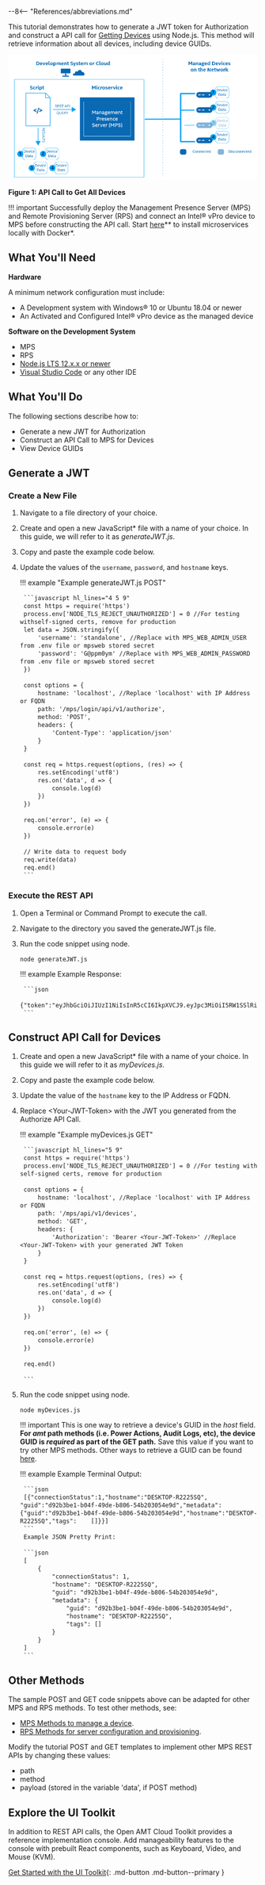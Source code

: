 --8<-- "References/abbreviations.md"

This tutorial demonstrates how to generate a JWT token for Authorization and construct a API call for [Getting Devices](https://app.swaggerhub.com/apis-docs/rbheopenamt/mps/1.4.0#/Devices/get_api_v1_devices) using Node.js. This method will retrieve information about all devices, including device GUIDs.

[![ConnectedDevices](../assets/images/ConnectedDevicesAPI.png)](../assets/images/ConnectedDevicesAPI.png)

**Figure 1: API Call to Get All Devices**

!!! important
    Successfully deploy the Management Presence Server (MPS) and Remote Provisioning Server (RPS) and connect an Intel® vPro device to MPS before constructing the API call. Start [here](../Docker/overview.md)** to install microservices locally with Docker*.

## What You'll Need

**Hardware**

A minimum network configuration must include:

-  A Development system with Windows® 10 or Ubuntu 18.04 or newer
-  An Activated and Configured Intel® vPro device as the managed device

**Software on the Development System** 

- MPS
- RPS
- [Node.js LTS 12.x.x or newer](https://nodejs.org/)
- [Visual Studio Code](https://code.visualstudio.com/) or any other IDE
    
  
## What You'll Do
The following sections describe how to:

- Generate a new JWT for Authorization
- Construct an API Call to MPS for Devices
- View Device GUIDs

## Generate a JWT

### Create a New File

1. Navigate to a file directory of your choice.
2. Create and open a new JavaScript* file with a name of your choice. In this guide, we will refer to it as *generateJWT.js*.
3. Copy and paste the example code below.
4. Update the values of the `username`, `password`, and `hostname` keys.

    !!! example "Example generateJWT.js POST"

        ```javascript hl_lines="4 5 9"
        const https = require('https')
        process.env['NODE_TLS_REJECT_UNAUTHORIZED'] = 0 //For testing withself-signed certs, remove for production
        let data = JSON.stringify({
            'username': 'standalone', //Replace with MPS_WEB_ADMIN_USER from .env file or mpsweb stored secret
            'password': 'G@ppm0ym' //Replace with MPS_WEB_ADMIN_PASSWORD from .env file or mpsweb stored secret
        })

        const options = {
            hostname: 'localhost', //Replace 'localhost' with IP Address or FQDN
            path: '/mps/login/api/v1/authorize',
            method: 'POST',
            headers: {
                'Content-Type': 'application/json'
            }
        }

        const req = https.request(options, (res) => {
            res.setEncoding('utf8')
            res.on('data', d => {
                console.log(d)
            })
        })

        req.on('error', (e) => {
            console.error(e)
        })

        // Write data to request body
        req.write(data)
        req.end()
        ```

### Execute the REST API

1. Open a Terminal or Command Prompt to execute the call.
2. Navigate to the directory you saved the generateJWT.js file.
3. Run the code snippet using node.

    ```
    node generateJWT.js
    ```

    !!! example
        Example Response:

        ```json
        {"token":"eyJhbGciOiJIUzI1NiIsInR5cCI6IkpXVCJ9.eyJpc3MiOiI5RW1SSlRiSWlJYjRiSWVTc21nY1dJanJSNkh5RVRxYyIsImV4cCI6MTYyMDE2OTg2NH0.GUib9sq0RWRLqJ7JpNNlj2AluuROLICCfdZaQzyWy90"}
        ```

## Construct API Call for Devices

1. Create and open a new JavaScript* file with a name of your choice. In this guide we will refer to it as *myDevices.js*.
2. Copy and paste the example code below.
3. Update the value of the `hostname` key to the IP Address or FQDN.
4. Replace &lt;Your-JWT-Token&gt; with the JWT you generated from the Authorize API Call.

    !!! example "Example myDevices.js GET"

        ```javascript hl_lines="5 9"
        const https = require('https')
        process.env['NODE_TLS_REJECT_UNAUTHORIZED'] = 0 //For testing with self-signed certs, remove for production
        
        const options = {
            hostname: 'localhost', //Replace 'localhost' with IP Address or FQDN
            path: '/mps/api/v1/devices',
            method: 'GET',
            headers: {
                'Authorization': 'Bearer <Your-JWT-Token>' //Replace <Your-JWT-Token> with your generated JWT Token
            }
        }
        
        const req = https.request(options, (res) => {
            res.setEncoding('utf8')
            res.on('data', d => {
                console.log(d)
            })
        })
        
        req.on('error', (e) => {
            console.error(e)
        })
        
        req.end()

        ```

4. Run the code snippet using node.

    ```
    node myDevices.js
    ```

    !!! important
        This is one way to retrieve a device's GUID in the *host* field.  **For *amt* path methods (i.e. Power Actions, Audit Logs, etc), the device GUID is *required* as part of the GET path.** Save this value if you want to try other MPS methods. Other ways to retrieve a GUID can be found [here](../Topics/guids.md).


    !!! example
        Example Terminal Output:

        ```json
        [{"connectionStatus":1,"hostname":"DESKTOP-R2225SQ",    "guid":"d92b3be1-b04f-49de-b806-54b203054e9d","metadata":   {"guid":"d92b3be1-b04f-49de-b806-54b203054e9d","hostname":"DESKTOP-R2225SQ","tags":    []}}]
        ```
        Example JSON Pretty Print:

        ```json
        [
            {
                "connectionStatus": 1,
                "hostname": "DESKTOP-R2225SQ",
                "guid": "d92b3be1-b04f-49de-b806-54b203054e9d",
                "metadata": {
                    "guid": "d92b3be1-b04f-49de-b806-54b203054e9d",
                    "hostname": "DESKTOP-R2225SQ",
                    "tags": []
                }
            }
        ]
        ```

## Other Methods

The sample POST and GET code snippets above can be adapted for other MPS and RPS methods. To test other methods, see: 

- [MPS Methods to manage a device](../APIs/indexMPS.md).
- [RPS Methods for server configuration and provisioning](../APIs/indexRPS.md).

Modify the tutorial POST and GET templates to implement other MPS REST APIs by changing these values:

- path
- method
- payload (stored in the variable 'data', if POST method)

## Explore the UI Toolkit
In addition to REST API calls, the Open AMT Cloud Toolkit provides a reference implementation console. Add manageability features to the console with prebuilt React components, such as Keyboard, Video, and Mouse (KVM).

[Get Started with the UI Toolkit](../Tutorials/uitoolkit.md){: .md-button .md-button--primary }
